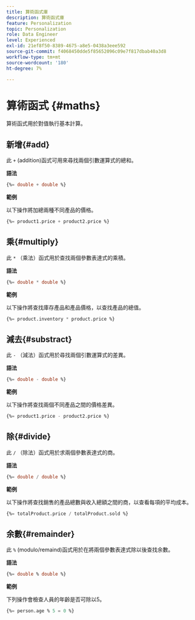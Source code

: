 ```yaml
---
title: 算術函式庫
description: 算術函式庫
feature: Personalization
topic: Personalization
role: Data Engineer
level: Experienced
exl-id: 21ef8f50-8389-4675-a8e5-0438a3eee592
source-git-commit: f4068450dde5f85652096c09e7f817dbab40a3d8
workflow-type: tm+mt
source-wordcount: '180'
ht-degree: 7%

---
```


# 算術函式 {#maths}

算術函式用於對值執行基本計算。

## 新增{#add}

此 `+` (addition)函式可用來尋找兩個引數運算式的總和。

**語法**

```sql
{%= double + double %}
```

**範例**

以下操作將加總兩種不同產品的價格。

```sql
{%= product1.price + product2.price %}
```

## 乘{#multiply}

此 `*` （乘法）函式用於查找兩個參數表達式的乘積。

**語法**

```sql
{%= double * double %}
```

**範例**

以下操作將查找庫存產品和產品價格，以查找產品的總值。

```sql
{%= product.inventory * product.price %}
```

## 減去{#substract}

此 `-` （減法）函式用於尋找兩個引數運算式的差異。

**語法**

```sql
{%= double - double %}
```

**範例**

以下操作將查找兩個不同產品之間的價格差異。

```sql
{%= product1.price - product2.price %}
```

## 除{#divide}

此 `/` （除法）函式用於求兩個參數表達式的商。

**語法**

```sql
{%= double / double %}
```

**範例**

以下操作將查找銷售的產品總數與收入總額之間的商，以查看每項的平均成本。

```sql
{%= totalProduct.price / totalProduct.sold %}
```

## 余數{#remainder}

此 `%` (modulo/remaind)函式用於在將兩個參數表達式除以後查找余數。

**語法**

```sql
{%= double % double %}
```

**範例**

下列操作會檢查人員的年齡是否可除以5。

```sql
{%= person.age % 5 = 0 %}
```
